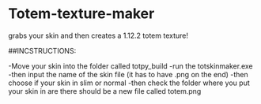 # Totem-texture-maker
grabs your skin and then creates a 1.12.2 totem texture!


##INCSTRUCTIONS:

-Move your skin into the folder called totpy_build
-run the totskinmaker.exe
-then input the name of the skin file (it has to have .png on the end)
-then choose if your skin in slim or normal
-then check the folder where you put your skin in are there should be a new file called totem.png
